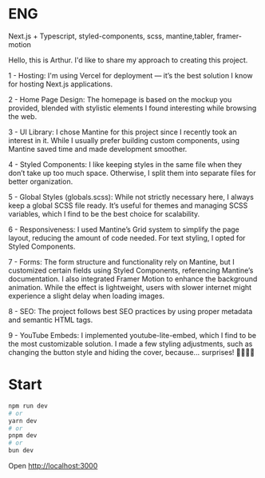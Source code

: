 # ENG

Next.js + Typescript, styled-components, scss, mantine,tabler, framer-motion

Hello, this is Arthur. I'd like to share my approach to creating this project.

1 - Hosting: I'm using Vercel for deployment — it’s the best solution I know for hosting Next.js applications.

2 - Home Page Design: The homepage is based on the mockup you provided, blended with stylistic elements I found interesting while browsing the web.

3 - UI Library: I chose Mantine for this project since I recently took an interest in it. While I usually prefer building custom components, using Mantine saved time and made development smoother.

4 - Styled Components: I like keeping styles in the same file when they don’t take up too much space. Otherwise, I split them into separate files for better organization.

5 - Global Styles (globals.scss): While not strictly necessary here, I always keep a global SCSS file ready. It’s useful for themes and managing SCSS variables, which I find to be the best choice for scalability.

6 - Responsiveness: I used Mantine’s Grid system to simplify the page layout, reducing the amount of code needed. For text styling, I opted for Styled Components.

7 - Forms: The form structure and functionality rely on Mantine, but I customized certain fields using Styled Components, referencing Mantine’s documentation. I also integrated Framer Motion to enhance the background animation. While the effect is lightweight, users with slower internet might experience a slight delay when loading images.

8 - SEO: The project follows best SEO practices by using proper metadata and semantic HTML tags.

9 - YouTube Embeds: I implemented youtube-lite-embed, which I find to be the most customizable solution. I made a few styling adjustments, such as changing the button style and hiding the cover, because... surprises! 🚀🚀🚀🚀

##

# Start

```bash
npm run dev
# or
yarn dev
# or
pnpm dev
# or
bun dev
```

Open [http://localhost:3000](http://localhost:3000)

##
